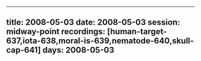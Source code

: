 
---
title: 2008-05-03
date:  2008-05-03
session: midway-point
recordings: [human-target-637,iota-638,moral-is-639,nematode-640,skull-cap-641]
days: 2008-05-03
---
